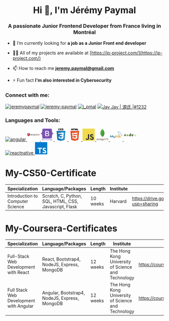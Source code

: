 <h1 align="center">Hi 👋, I'm Jérémy Paymal</h1>
<h3 align="center">A passionate Junior Frontend Developer from France living in Montréal</h3>

- 🔭 I’m currently looking for **a job as a Junior Front end developer**

- 👨‍💻 All of my projects are available at [https://jp-project.com/](https://jp-project.com/)

- 📫 How to reach me **jeremy.paymal@gmail.com**

- ⚡ Fun fact **I'm also interested in Cybersecurity**

<h3 align="left">Connect with me:</h3>
<p align="left">
<a href="https://twitter.com/jeremypaymal" target="blank"><img align="center" src="https://raw.githubusercontent.com/rahuldkjain/github-profile-readme-generator/master/src/images/icons/Social/twitter.svg" alt="jeremypaymal" height="30" width="40" /></a>
<a href="https://linkedin.com/in/jeremy-paymal" target="blank"><img align="center" src="https://raw.githubusercontent.com/rahuldkjain/github-profile-readme-generator/master/src/images/icons/Social/linked-in-alt.svg" alt="jeremy-paymal" height="30" width="40" /></a>
<a href="https://instagram.com/j_pmal" target="blank"><img align="center" src="https://raw.githubusercontent.com/rahuldkjain/github-profile-readme-generator/master/src/images/icons/Social/instagram.svg" alt="j_pmal" height="30" width="40" /></a>
<a href="https://discord.gg/Jay Jay | 源氏 |#1232" target="blank"><img align="center" src="https://raw.githubusercontent.com/rahuldkjain/github-profile-readme-generator/master/src/images/icons/Social/discord.svg" alt="Jay Jay | 源氏 |#1232" height="30" width="40" /></a>
</p>

<h3 align="left">Languages and Tools:</h3>
<p align="left"> <a href="https://angular.io" target="_blank" rel="noreferrer"> <img src="https://angular.io/assets/images/logos/angular/angular.svg" alt="angular" width="40" height="40"/> </a> <a href="https://angular.io" target="_blank" rel="noreferrer"> <img src="https://raw.githubusercontent.com/devicons/devicon/master/icons/angularjs/angularjs-original-wordmark.svg" alt="angularjs" width="40" height="40"/> </a> <a href="https://getbootstrap.com" target="_blank" rel="noreferrer"> <img src="https://raw.githubusercontent.com/devicons/devicon/master/icons/bootstrap/bootstrap-plain-wordmark.svg" alt="bootstrap" width="40" height="40"/> </a> <a href="https://www.w3schools.com/css/" target="_blank" rel="noreferrer"> <img src="https://raw.githubusercontent.com/devicons/devicon/master/icons/css3/css3-original-wordmark.svg" alt="css3" width="40" height="40"/> </a> <a href="https://www.w3.org/html/" target="_blank" rel="noreferrer"> <img src="https://raw.githubusercontent.com/devicons/devicon/master/icons/html5/html5-original-wordmark.svg" alt="html5" width="40" height="40"/> </a> <a href="https://developer.mozilla.org/en-US/docs/Web/JavaScript" target="_blank" rel="noreferrer"> <img src="https://raw.githubusercontent.com/devicons/devicon/master/icons/javascript/javascript-original.svg" alt="javascript" width="40" height="40"/> </a> <a href="https://www.mongodb.com/" target="_blank" rel="noreferrer"> <img src="https://raw.githubusercontent.com/devicons/devicon/master/icons/mongodb/mongodb-original-wordmark.svg" alt="mongodb" width="40" height="40"/> </a> <a href="https://www.mysql.com/" target="_blank" rel="noreferrer"> <img src="https://raw.githubusercontent.com/devicons/devicon/master/icons/mysql/mysql-original-wordmark.svg" alt="mysql" width="40" height="40"/> </a> <a href="https://nodejs.org" target="_blank" rel="noreferrer"> <img src="https://raw.githubusercontent.com/devicons/devicon/master/icons/nodejs/nodejs-original-wordmark.svg" alt="nodejs" width="40" height="40"/> </a> <a href="https://reactnative.dev/" target="_blank" rel="noreferrer"> <img src="https://reactnative.dev/img/header_logo.svg" alt="reactnative" width="40" height="40"/> </a> <a href="https://www.typescriptlang.org/" target="_blank" rel="noreferrer"> <img src="https://raw.githubusercontent.com/devicons/devicon/master/icons/typescript/typescript-original.svg" alt="typescript" width="40" height="40"/> </a> </p>


# My-CS50-Certificate

| Specialization  | Language/Packages | Length | Institute | Certificate |
| --- | --- | --- | ---  | --- |
| Introduction to Computer Science | Scratch, C, Python, SQL, HTML, CSS, Javascript, Flask | 10 weeks | Harvard  | https://drive.google.com/file/d/1Uop6LWurGjO3TX3lso7UmHgh75EN9FMt/view?usp=sharing |


# My-Coursera-Certificates

| Specialization  | Language/Packages | Length | Institute | Certificate | 
| --- | --- | --- | ---  | --- |
| Full-Stack Web Development with React | React, Bootstrap4, NodeJS, Express, MongoDB | 12 weeks | The Hong Kong University of Science and Technology | https://coursera.org/share/94a2644a7c4650291d01fd08f48b8ac6
| Full Stack Web Development with Angular |  Angular, Bootstrap4, NodeJS, Express, MongoDB | 12 weeks | The Hong Kong University of Science and Technology | https://coursera.org/share/4323b9bc58d9aa316ab1690709e6e881 |
